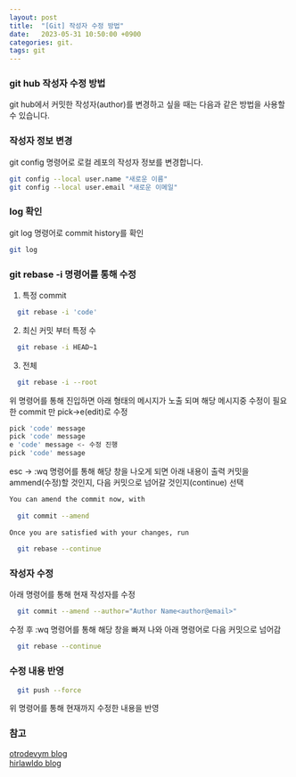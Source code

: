 ```yaml
---
layout: post
title:  "[Git] 작성자 수정 방법"
date:   2023-05-31 10:50:00 +0900
categories: git.
tags: git
---
```


### git hub 작성자 수정 방법

git hub에서 커밋한 작성자(author)를 변경하고 싶을 때는 다음과 같은 방법을 사용할 수 있습니다.

### 작성자 정보 변경
git config 명령어로 로컬 레포의 작성자 정보를 변경합니다.
```bash
git config --local user.name "새로운 이름"
git config --local user.email "새로운 이메일"
```

### log 확인
git log 명령어로 commit history를 확인
```bash
git log
```

### git rebase -i 명령어를 통해 수정
1. 특정 commit
```bash
  git rebase -i 'code'
```

2. 최신 커밋 부터 특정 수
```bash
  git rebase -i HEAD~1
```

3. 전체
```bash
  git rebase -i --root
```

위 명령어를 통해 진입하면 아래 형태의 메시지가 노출 되며 해당 메시지중 수정이 필요한 commit 만 pick->e(edit)로 수정
```bash
pick 'code' message
pick 'code' message
e 'code' message <- 수정 진행
pick 'code' message
```

esc -> :wq 명령어를 통해 해당 창을 나오게 되면 아래 내용이 출력
커밋을 ammend(수정)할 것인지, 다음 커밋으로 넘어갈 것인지(continue) 선택
```bash
You can amend the commit now, with
 
  git commit --amend
 
Once you are satisfied with your changes, run
 
  git rebase --continue
```

### 작성자 수정
아래 명령어를 통해 현재 작성자를 수정
```bash
  git commit --amend --author="Author Name<author@email>"
```

수정 후 :wq 명령어를 통해 해당 창을 빠져 나와 아래 명령어로 다음 커밋으로 넘어감
```bash
  git rebase --continue
```

### 수정 내용 반영
```bash
  git push --force
```
위 명령어를 통해 현재까지 수정한 내용을 반영

### 참고
[otrodevym blog](https://otrodevym.tistory.com/entry/git-commit-%ED%95%9C-author-%EB%B3%80%EA%B2%BD%EC%9E%91%EC%84%B1%EC%9E%90-%EB%B3%80%EA%B2%BD-%EB%B0%A9%EB%B2%95)\
[hirlawldo blog](https://hirlawldo.tistory.com/156)

